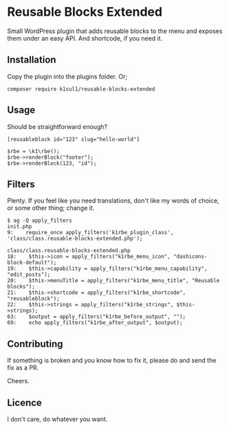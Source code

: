 # Reusable Blocks Extended

Small WordPress plugin that adds reusable blocks to the menu and exposes them under an easy API. And shortcode, if you need it.

## Installation

Copy the plugin into the plugins folder. Or;

```
composer require k1sul1/reusable-blocks-extended
```

## Usage

Should be straightforward enough?

```
[reusableblock id="123" slug="hello-world"]
```

```
$rbe = \k1\rbe();
$rbe->renderBlock("footer");
$rbe->renderBlock(123, "id");
```

## Filters

Plenty. If you feel like you need translations, don't like my words of choice, or some other thing; change it.

```
$ ag -Q apply_filters
init.php
9:    require_once apply_filters('k1rbe_plugin_class', 'class/class.reusable-blocks-extended.php');

class/class.reusable-blocks-extended.php
18:    $this->icon = apply_filters("k1rbe_menu_icon", "dashicons-block-default");
19:    $this->capability = apply_filters("k1rbe_menu_capability", "edit_posts");
20:    $this->menuTitle = apply_filters("k1rbe_menu_title", "Reusable blocks");
21:    $this->shortcode = apply_filters("k1rbe_shortcode", "reusableblock");
22:    $this->strings = apply_filters("k1rbe_strings", $this->strings);
63:    $output = apply_filters("k1rbe_before_output", "");
69:    echo apply_filters("k1rbe_after_output", $output);
```

## Contributing

If something is broken and you know how to fix it, please do and send the fix as a PR.

Cheers.

## Licence

I don't care, do whatever you want.
